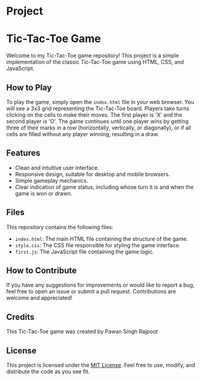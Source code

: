 # Project
# Tic-Tac-Toe Game

Welcome to my Tic-Tac-Toe game repository! This project is a simple implementation of the classic Tic-Tac-Toe game using HTML, CSS, and JavaScript.

## How to Play

To play the game, simply open the `index.html` file in your web browser. You will see a 3x3 grid representing the Tic-Tac-Toe board. Players take turns clicking on the cells to make their moves. The first player is 'X' and the second player is 'O'. The game continues until one player wins by getting three of their marks in a row (horizontally, vertically, or diagonally), or if all cells are filled without any player winning, resulting in a draw.

## Features

- Clean and intuitive user interface.
- Responsive design, suitable for desktop and mobile browsers.
- Simple gameplay mechanics.
- Clear indication of game status, including whose turn it is and when the game is won or drawn.

## Files

This repository contains the following files:

- `index.html`: The main HTML file containing the structure of the game.
- `style.css`: The CSS file responsible for styling the game interface.
- `first.js`: The JavaScript file containing the game logic.

## How to Contribute

If you have any suggestions for improvements or would like to report a bug, feel free to open an issue or submit a pull request. Contributions are welcome and appreciated!

## Credits

This Tic-Tac-Toe game was created by Pawan Singh Rajpoot

## License

This project is licensed under the [MIT License](LICENSE). Feel free to use, modify, and distribute the code as you see fit.
